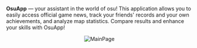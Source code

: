 **OsuApp** — your assistant in the world of osu! This application allows you to easily access official game news, track your friends' records and your own achievements, and analyze map statistics. Compare results and enhance your skills with OsuApp!




<div style="text-align: center;">
    <img src="https://github.com/user-attachments/assets/553538fe-2c4f-4de6-a626-b87255f50b3b" alt="MainPage" style="display: inline-block;"/>
</div>
